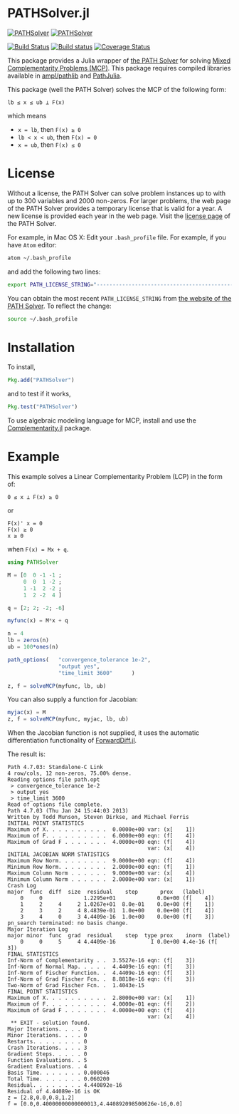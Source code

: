 # PATHSolver.jl

[![PATHSolver](http://pkg.julialang.org/badges/PATHSolver_0.4.svg)](http://pkg.julialang.org/?pkg=PATHSolver)
[![PATHSolver](http://pkg.julialang.org/badges/PATHSolver_0.5.svg)](http://pkg.julialang.org/?pkg=PATHSolver)

[![Build Status](https://travis-ci.org/chkwon/PATHSolver.jl.svg?branch=master)](https://travis-ci.org/chkwon/PATHSolver.jl)
[![Build status](https://ci.appveyor.com/api/projects/status/ul9rb8v2rsxm445d?svg=true)](https://ci.appveyor.com/project/chkwon/pathsolver-jl)
[![Coverage Status](https://coveralls.io/repos/github/chkwon/PATHSolver.jl/badge.svg?branch=master)](https://coveralls.io/github/chkwon/PATHSolver.jl?branch=master)



This package provides a Julia wrapper of [the PATH Solver](http://pages.cs.wisc.edu/~ferris/path.html) for solving [Mixed Complementarity Problems (MCP)](https://en.wikipedia.org/wiki/Mixed_complementarity_problem). This package requires compiled libraries available in [ampl/pathlib](https://github.com/ampl/pathlib) and [PathJulia](https://github.com/chkwon/PathJulia).

This package (well the PATH Solver) solves the MCP of the following form:
```
lb ≤ x ≤ ub ⟂ F(x)
```
which means
- `x = lb`, then `F(x) ≥ 0`
- `lb < x < ub`, then `F(x) = 0`
- `x = ub`, then `F(x) ≤ 0`


# License

Without a license, the PATH Solver can solve problem instances up to with up to 300 variables and 2000 non-zeros. For larger problems, the web page of the PATH Solver provides a temporary license that is valid for a year. A new license is provided each year in the web page. Visit the [license page](http://pages.cs.wisc.edu/~ferris/path/LICENSE) of the PATH Solver.

For example, in Mac OS X: Edit your `.bash_profile` file. For example, if you have `Atom` editor:
```bash
atom ~/.bash_profile
```
and add the following two lines:
```bash
export PATH_LICENSE_STRING="---------------------------------------------------------------"
```
You can obtain the most recent `PATH_LICENSE_STRING` from [the website of the PATH Solver](http://pages.cs.wisc.edu/~ferris/path/LICENSE). To reflect the change:
```bash
source ~/.bash_profile
```


# Installation

To install,
```julia
Pkg.add("PATHSolver")
```
and to test if it works,
```julia
Pkg.test("PATHSolver")
```

To use algebraic modeling language for MCP, install and use the [Complementarity.jl](https://github.com/chkwon/Complementarity.jl) package.


# Example

This example solves a Linear Complementarity Problem (LCP) in the form of:

```
0 ≤ x ⟂ F(x) ≥ 0
```

or

```
F(x)' x = 0
F(x) ≥ 0
x ≥ 0
```
when `F(x) = Mx + q`.

```julia
using PATHSolver

M = [0  0 -1 -1 ;
     0  0  1 -2 ;
     1 -1  2 -2 ;
     1  2 -2  4 ]

q = [2; 2; -2; -6]

myfunc(x) = M*x + q

n = 4
lb = zeros(n)
ub = 100*ones(n)

path_options(   "convergence_tolerance 1e-2",
                "output yes",
                "time_limit 3600"      )

z, f = solveMCP(myfunc, lb, ub)
```

You can also supply a function for Jacobian:
```julia
myjac(x) = M
z, f = solveMCP(myfunc, myjac, lb, ub)
```
When the Jacobian function is not supplied, it uses the automatic differentiation functionality of [ForwardDiff.jl](https://github.com/JuliaDiff/ForwardDiff.jl).

The result is:
```
Path 4.7.03: Standalone-C Link
4 row/cols, 12 non-zeros, 75.00% dense.
Reading options file path.opt
 > convergence_tolerance 1e-2
 > output yes
 > time_limit 3600
Read of options file complete.
Path 4.7.03 (Thu Jan 24 15:44:03 2013)
Written by Todd Munson, Steven Dirkse, and Michael Ferris
INITIAL POINT STATISTICS
Maximum of X. . . . . . . . . .  0.0000e+00 var: (x[    1])
Maximum of F. . . . . . . . . .  6.0000e+00 eqn: (f[    4])
Maximum of Grad F . . . . . . .  4.0000e+00 eqn: (f[    4])
                                            var: (x[    4])
INITIAL JACOBIAN NORM STATISTICS
Maximum Row Norm. . . . . . . .  9.0000e+00 eqn: (f[    4])
Minimum Row Norm. . . . . . . .  2.0000e+00 eqn: (f[    1])
Maximum Column Norm . . . . . .  9.0000e+00 var: (x[    4])
Minimum Column Norm . . . . . .  2.0000e+00 var: (x[    1])
Crash Log
major  func  diff  size  residual    step       prox   (label)
    0     0             1.2295e+01             0.0e+00 (f[    4])
    1     2     4     2 1.0267e+01  8.0e-01    0.0e+00 (f[    1])
    2     3     2     4 8.4839e-01  1.0e+00    0.0e+00 (f[    4])
    3     4     0     3 4.4409e-16  1.0e+00    0.0e+00 (f[    3])
pn_search terminated: no basis change.
Major Iteration Log
major minor  func  grad  residual    step  type prox    inorm  (label)
    0     0     5     4 4.4409e-16           I 0.0e+00 4.4e-16 (f[    3])
FINAL STATISTICS
Inf-Norm of Complementarity . .  3.5527e-16 eqn: (f[    3])
Inf-Norm of Normal Map. . . . .  4.4409e-16 eqn: (f[    3])
Inf-Norm of Fischer Function. .  4.4409e-16 eqn: (f[    3])
Inf-Norm of Grad Fischer Fcn. .  8.8818e-16 eqn: (f[    3])
Two-Norm of Grad Fischer Fcn. .  1.4043e-15
FINAL POINT STATISTICS
Maximum of X. . . . . . . . . .  2.8000e+00 var: (x[    1])
Maximum of F. . . . . . . . . .  4.0000e-01 eqn: (f[    2])
Maximum of Grad F . . . . . . .  4.0000e+00 eqn: (f[    4])
                                            var: (x[    4])
 ** EXIT - solution found.
Major Iterations. . . . 0
Minor Iterations. . . . 0
Restarts. . . . . . . . 0
Crash Iterations. . . . 3
Gradient Steps. . . . . 0
Function Evaluations. . 5
Gradient Evaluations. . 4
Basis Time. . . . . . . 0.000046
Total Time. . . . . . . 0.060200
Residual. . . . . . . . 4.440892e-16
Residual of 4.44089e-16 is OK
z = [2.8,0.0,0.8,1.2]
f = [0.0,0.40000000000000013,4.440892098500626e-16,0.0]
```
